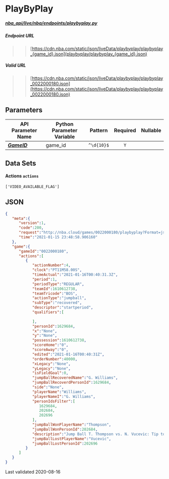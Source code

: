 # PlayByPlay
##### [nba_api/live/nba/endpoints/playbyplay.py](https://github.com/swar/nba_api/blob/master/nba_api/live/nba/endpoints/playbyplay.py)

##### Endpoint URL
>>[https://cdn.nba.com/static/json/liveData/playbyplay/playbyplay_{game_id}.json](playbyplay/playbyplay_{game_id}.json)

##### Valid URL
>>[https://cdn.nba.com/static/json/liveData/playbyplay/playbyplay_0022000180.json](https://cdn.nba.com/static/json/liveData/playbyplay/playbyplay_0022000180.json)

## Parameters
API Parameter Name | Python Parameter Variable | Pattern | Required | Nullable
------------ | ------------ | :-----------: | :---: | :---:
[_**GameID**_](https://github.com/swar/nba_api/blob/master/docs/nba_api/stats/library/parameters.md#GameID) | game_id | `^\d{10}$` | `Y` |  | 

## Data Sets
#### Actions `actions`
```text
['VIDEO_AVAILABLE_FLAG']
```

## JSON
```json
{
   "meta":{
      "version":1,
      "code":200,
      "request":"http://nba.cloud/games/0022000180/playbyplay?Format=json",
      "time":"2021-01-15 23:48:58.906160"
   },
   "game":{
      "gameId":"0022000180",
      "actions":[
         {
            "actionNumber":4,
            "clock":"PT11M58.00S",
            "timeActual":"2021-01-16T00:40:31.3Z",
            "period":1,
            "periodType":"REGULAR",
            "teamId":1610612738,
            "teamTricode":"BOS",
            "actionType":"jumpball",
            "subType":"recovered",
            "descriptor":"startperiod",
            "qualifiers":[
               
            ],
            "personId":1629684,
            "x":"None",
            "y":"None",
            "possession":1610612738,
            "scoreHome":"0",
            "scoreAway":"0",
            "edited":"2021-01-16T00:40:31Z",
            "orderNumber":40000,
            "xLegacy":"None",
            "yLegacy":"None",
            "isFieldGoal":0,
            "jumpBallRecoveredName":"G. Williams",
            "jumpBallRecoverdPersonId":1629684,
            "side":"None",
            "playerName":"Williams",
            "playerNameI":"G. Williams",
            "personIdsFilter":[
               1629684,
               202684,
               202696
            ],
            "jumpBallWonPlayerName":"Thompson",
            "jumpBallWonPersonId":202684,
            "description":"Jump Ball T. Thompson vs. N. Vucevic: Tip to G. Williams",
            "jumpBallLostPlayerName":"Vucevic",
            "jumpBallLostPersonId":202696
         }
      ]
   }
}
```

Last validated 2020-08-16